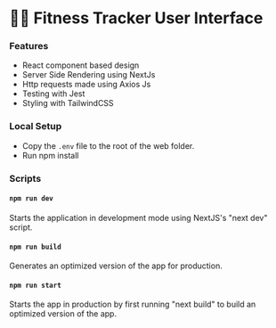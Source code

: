# 🏃🏻 Fitness Tracker User Interface

### Features

- React component based design
- Server Side Rendering using NextJs
- Http requests made using Axios Js
- Testing with Jest
- Styling with TailwindCSS

### Local Setup

- Copy the `.env` file to the root of the web folder.
- Run npm install

### Scripts

#### `npm run dev`

Starts the application in development mode using NextJS's "next dev" script.

#### `npm run build`

Generates an optimized version of the app for production.

#### `npm run start`

Starts the app in production by first running "next build" to build an optimized version of the app.
